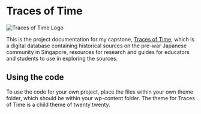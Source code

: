 # Traces of Time
![Traces of Time Logo](http://ctsdh.org/tracesoftime/wp-content/uploads/2021/03/cropped-traces-logo.png)

This is the project documentation for my capstone, [Traces of Time](http://ctsdh.org/tracesoftime/), which is a digital database containing historical sources on the pre-war Japanese community in Singapore, resources for research and guides for educators and students to use in exploring the 
sources.

## Using the code
To use the code for your own project, place the files within your own theme folder, which should be within your wp-content folder. The theme for Traces of Time is a child theme of twenty twenty. 
